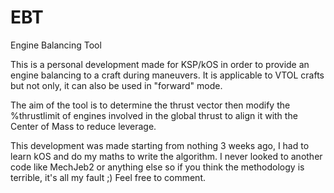 # EBT
Engine Balancing Tool


This is a personal development made for KSP/kOS in order to provide an engine balancing to a craft during maneuvers.
It is applicable to VTOL crafts but not only, it can also be used in "forward" mode.

The aim of the tool is to determine the thrust vector then modify the %thrustlimit of engines involved in the global thrust
to align it with the Center of Mass to reduce leverage.

This development was made starting from nothing 3 weeks ago, I had to learn kOS and do my maths to write the algorithm.
I never looked to another code like MechJeb2 or anything else so if you think the methodology is terrible, it's all my fault ;)
Feel free to comment.
